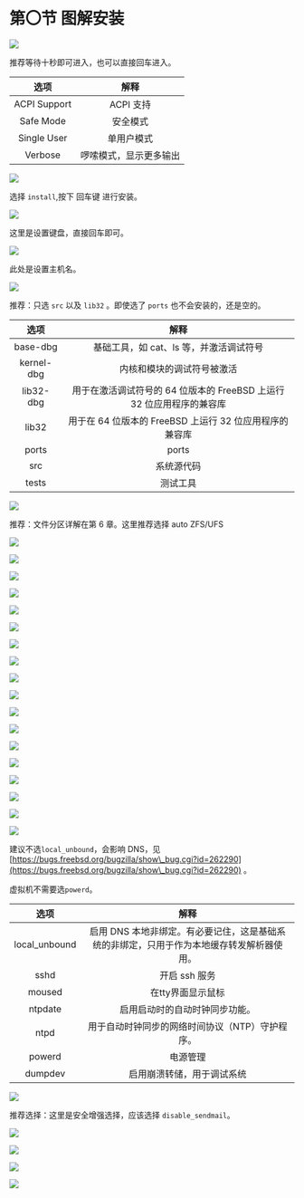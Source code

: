# 第〇节 图解安装

![](../.gitbook/assets/安装1.png)

推荐等待十秒即可进入，也可以直接回车进入。

|      选项      |      解释     |
| :----------: | :---------: |
| ACPI Support |   ACPI 支持   |
|   Safe Mode  |     安全模式    |
|  Single User |    单用户模式    |
|    Verbose   | 啰嗦模式，显示更多输出 |

![](../.gitbook/assets/安装2.png)

选择 `install`,按下 回车键 进行安装。

![](../.gitbook/assets/安装3.png)

这里是设置键盘，直接回车即可。

![](../.gitbook/assets/安装4.png)

此处是设置主机名。

![](../.gitbook/assets/安装5.png)

推荐：只选 `src` 以及 `lib32` 。即使选了 `ports` 也不会安装的，还是空的。

|     选项     |                      解释                     |
| :--------: | :-----------------------------------------: |
|  base-dbg  |           基础工具，如 cat、ls 等，并激活调试符号           |
| kernel-dbg |                内核和模块的调试符号被激活                |
|  lib32-dbg | 用于在激活调试符号的 64 位版本的 FreeBSD 上运行 32 位应用程序的兼容库 |
|    lib32   |     用于在 64 位版本的 FreeBSD 上运行 32 位应用程序的兼容库    |
|    ports   |                    ports                    |
|     src    |                    系统源代码                    |
|    tests   |                     测试工具                    |

![](../.gitbook/assets/安装6.png)

推荐：文件分区详解在第 6 章。这里推荐选择 auto ZFS/UFS

![](../.gitbook/assets/安装7.png)

![](../.gitbook/assets/安装8.png)

![](../.gitbook/assets/安装9.png)

![](../.gitbook/assets/安装10.png)

![](../.gitbook/assets/安装11.png)

![](../.gitbook/assets/安装12.png)

![](../.gitbook/assets/安装13.png)

![](../.gitbook/assets/安装14.png)

![](../.gitbook/assets/安装15.png)

![](../.gitbook/assets/安装16.png)

![](../.gitbook/assets/安装17.png)

![](../.gitbook/assets/安装18.png)

![](../.gitbook/assets/安装19.png)

![](../.gitbook/assets/安装20.png)

![](../.gitbook/assets/安装21.png)

![](../.gitbook/assets/安装22.png)

![](../.gitbook/assets/安装23.png)

![](../.gitbook/assets/安装24-修.png)

建议不选`local_unbound`，会影响 DNS，见 [https://bugs.freebsd.org/bugzilla/show\_bug.cgi?id=262290](https://bugs.freebsd.org/bugzilla/show\_bug.cgi?id=262290) 。

虚拟机不需要选`powerd`。

|       选项       |                        解释                       |
| :------------: | :---------------------------------------------: |
| local\_unbound | 启用 DNS 本地非绑定。有必要记住，这是基础系统的非绑定，只用于作为本地缓存转发解析器使用。 |
|      sshd      |                    开启 ssh 服务                    |
|     moused     |                    在tty界面显示鼠标                   |
|     ntpdate    |                 启用启动时的自动时钟同步功能。                 |
|      ntpd      |            用于自动时钟同步的网络时间协议（NTP）守护程序。            |
|     powerd     |                       电源管理                      |
|     dumpdev    |                  启用崩溃转储，用于调试系统                  |

![](../.gitbook/assets/安装25.png)

推荐选择：这里是安全增强选择，应该选择 `disable_sendmail`。

![](../.gitbook/assets/安装26.png)

![](../.gitbook/assets/安装27.png)

![](../.gitbook/assets/安装28.png)

![](../.gitbook/assets/安装29.png)
